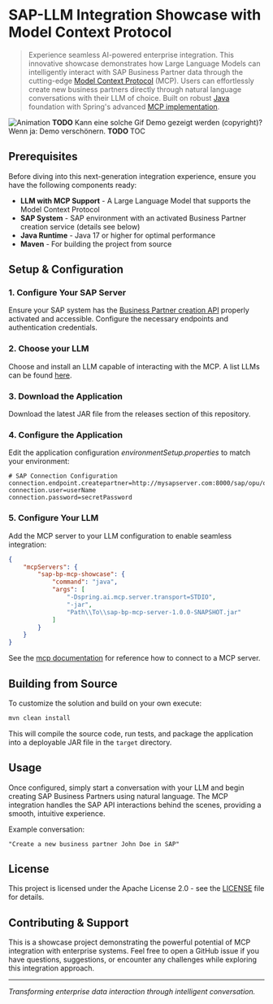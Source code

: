# SAP-LLM Integration Showcase with Model Context Protocol

> Experience seamless AI-powered enterprise integration. This innovative showcase demonstrates how Large Language Models can intelligently interact with SAP Business Partner data through the cutting-edge [Model Context Protocol](https://modelcontextprotocol.io/) (MCP). Users can effortlessly create new business partners directly through natural language conversations with their LLM of choice. Built on robust [Java](https://adoptopenjdk.net/) foundation with Spring's advanced [MCP implementation](https://docs.spring.io/spring-ai/reference/api/mcp/mcp-overview.html).

![Animation](https://github.com/user-attachments/assets/81e65e52-edb3-4882-8ec2-8cfa3b088f4f)
**TODO** Kann eine solche Gif Demo gezeigt werden (copyright)? Wenn ja: Demo verschönern.
**TODO** TOC


## Prerequisites

Before diving into this next-generation integration experience, ensure you have the following components ready:

- **LLM with MCP Support** - A Large Language Model that supports the Model Context Protocol
- **SAP System** - SAP environment with an activated Business Partner creation service (details see below)
- **Java Runtime** - Java 17 or higher for optimal performance
- **Maven** - For building the project from source

## Setup & Configuration

### 1. Configure Your SAP Server
Ensure your SAP system has the [Business Partner creation API](https://api.sap.com/api/API_BUSINESS_PARTNER/path/post_A_BusinessPartner) properly activated and accessible. Configure the necessary endpoints and authentication credentials.

### 2. Choose your LLM
Choose and install an LLM capable of interacting with the MCP. A list LLMs can be found [here](https://modelcontextprotocol.io/clients).

### 3. Download the Application
Download the latest JAR file from the releases section of this repository.

### 4. Configure the Application
Edit the application configuration _environmentSetup.properties_ to match your environment:

```properties
# SAP Connection Configuration
connection.endpoint.createpartner=http://mysapserver.com:8000/sap/opu/odata/sap/API_BUSINESS_PARTNER/A_BusinessPartner
connection.user=userName
connection.password=secretPassword
```
### 5. Configure Your LLM
Add the MCP server to your LLM configuration to enable seamless integration:

```json
{
	"mcpServers": {
		"sap-bp-mcp-showcase": {
			"command": "java",
			"args": [
				"-Dspring.ai.mcp.server.transport=STDIO",
				"-jar",
				"Path\\To\\sap-bp-mcp-server-1.0.0-SNAPSHOT.jar"
			]
		}		
	}
}
```
See the [mcp documentation](https://modelcontextprotocol.io/docs/develop/connect-local-servers) for reference how to connect to a MCP server.


## Building from Source
To customize the solution and build on your own execute:

```bash
mvn clean install
```
This will compile the source code, run tests, and package the application into a deployable JAR file in the `target` directory.

## Usage

Once configured, simply start a conversation with your LLM and begin creating SAP Business Partners using natural language. The MCP integration handles the SAP API interactions behind the scenes, providing a smooth, intuitive experience.

Example conversation:
```
"Create a new business partner John Doe in SAP"
```

## License

This project is licensed under the Apache License 2.0 - see the [LICENSE](LICENSE) file for details.

## Contributing & Support

This is a showcase project demonstrating the powerful potential of MCP integration with enterprise systems. Feel free to open a GitHub issue if you have questions, suggestions, or encounter any challenges while exploring this integration approach.

---

*Transforming enterprise data interaction through intelligent conversation.*
